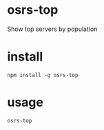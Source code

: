 
# osrs-top

Show top servers by population

# install
 
    npm install -g osrs-top

# usage

    osrs-top


